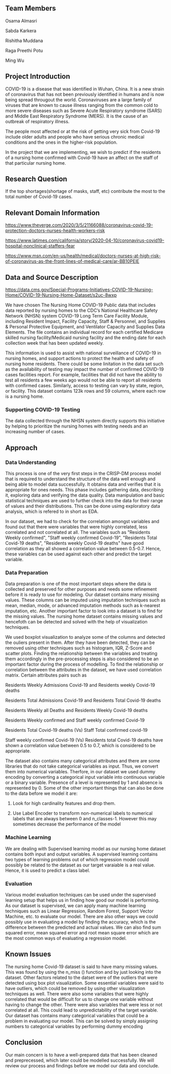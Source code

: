 ## Team Members
Osama Almasri

Sabda Karkera

Rishitha Muddana 

Raga Preethi Potu

Ming Wu


## Project Introduction
COVID-19 is a disease that was identified in Wuhan, China. It is a new strain of coronavirus that has not been previously identified in humans and is now being spread througout the world. Coronaviruses are a large family of viruses that are known to cause illness ranging from the common cold to more severe diseases such as Severe Acute Respiratory syndrome (SARS) and Middle East Respiratory Syndrome (MERS). It is the cause of an outbreak of respiratory illness.

The people most affected or at the risk of getting very sick from Covid-19 include older adults and people who have serious chronic medical conditions and the ones in the higher-risk population. 

In the project that we are implementing, we wish to predict if the residents of a nursing home confirmed with Covid-19 have an affect on the staff of that particular nursing home.


## Research Question 
If the top shortages(shortage of masks, staff, etc) contribute the most to the total number of Covid-19 cases.


## Relevant Domain Information 
https://www.theverge.com/2020/3/5/21166088/coronavirus-covid-19-protection-doctors-nurses-health-workers-risk

https://www.latimes.com/california/story/2020-04-10/coronavirus-covid19-hospital-nonclinical-staffers-fear

https://www.msn.com/en-us/health/medical/doctors-nurses-at-high-risk-of-coronavirus-as-the-front-lines-of-medical-care/ar-BB10PElE


## Data and Source Description 
https://data.cms.gov/Special-Programs-Initiatives-COVID-19-Nursing-Home/COVID-19-Nursing-Home-Dataset/s2uc-8wxp
 
We have chosen The Nursing Home COVID-19 Public data that includes data reported by nursing homes to the CDC’s National Healthcare Safety Network (NHSN) system COVID-19 Long Term Care Facility Module, including Resident Impact, Facility Capacity, Staff & Personnel, and Supplies & Personal Protective Equipment, and Ventilator Capacity and Supplies Data Elements. The file contains an individual record for each certified Medicare skilled nursing facility/Medicaid nursing facility and the ending date for each collection week that has been updated weekly. 

This information is used to assist with national surveillance of COVID-19 in nursing homes, and support actions to protect the health and safety of nursing home residents. There could be some linitation in the data set such as the availability of testing may impact the number of confirmed COVID-19 cases facilities report. For example, facilities that did not have the ability to test all residents a few weeks ago would not be able to report all residents with confirmed cases. Similarly, access to testing can vary by state, region, or facility. This dataset contains 123k rows and 59 columns, where each row is a nursing home.

### Supporting COVID-19 Testing
The data collected through the NHSN system directly supports this initiative by helping to prioritize the nursing homes with testing needs and an increasing number of cases.

## Approach

### Data Understanding
This process is one of the very first steps in the CRISP-DM process model that is required to understand the structure of the data well enough and being able to model data successfully. It obtains data and verifies that it is appropriate for ones needs. This phase includes gathering data, describing it, exploring data and verifying the data quality. Data manipulation and basic statistical techniques are used to further check into the data for their range of values and their distributions. This can be done usimg exploratory data analysis, which is refered to in short as EDA. 

In our dataset, we had to check for the correlation amongst variables and found out that there were variables that were highly correlated, less correlated and not correlated at all. The variables such as "Residents Weekly confirmed", "Staff weekly confirmed Covid-19", "Residents Total Covid-19 deaths", "Residents weekly Covid-19 deaths" have good correlation as they all showed a correlation value between 0.5-0.7. Hence, these variables can be used against each other and predict the target variable.


### Data Preparation
Data preparation is one of the most important steps where the data is collected and preserved for other purposes and needs some refinement before it is ready to use for modeling. 
Our dataset contains many missing values. These columns can be imputed using imputation techniques such as mean, median, mode, or advanced imputation methods such as k-nearest imputation, etc. Another important factor to look into a dataset is to find for the missing values. The nursing home dataset contains missing values and hencefoth can be detected and solved with the help of visualization techniques.

We used boxplot visualization to analyze some of the columns and detected the ouliers present in them. After they have been detected, they can be removed using other techniques such as histogram, IQR, Z-Score and scatter plots. Finding the relationship between the variables and treating them accordingly in the pre-processing steps is also considered to be an important factor during the process of modelling. To find the relationship or correlation between the attributes in the dataset, we have used correlation matrix. Certain attributes pairs such as 

Residents Weekly Admissions Covid-19 and Residents weekly Covid-19 deaths

Residents Total Admissions Covid-19 and Residents Total Covid-19 deaths

Residents Weekly all Deaths and Residents Weekly Covid-19 deaths

Residents Weekly confirmed and Staff weekly confirmed Covid-19

Residents Total Covid-19 deaths (Vs) Staff Total confirmed covid-19

Staff weekly confirmed Covid-19 (Vs) Residents total Covid-19 deaths have shown a correlation value between 0.5 to 0.7, which is considered to be appropriate.

The dataset also contains many categorical attributes and there are some libraries that do not take categorical variables as input. Thus, we convert them into numerical variables. Therfore, in our dataset we used dummy encoding by converting a categorical input variable into continuous variable or a binary variable. Presence of a level is represented by 1 and absence is represented by 0. Some of the other important things that can also be done to the data before we model it are:

1. Look for high cardinality features and drop them.

2. Use Label Encoder to transform non-numerical labels to numerical labels that are always between 0 and n_classes-1. However this may sometimes decrease the performance of the model


### Machine Learning
We are dealing with Supervised learning model as our nursing home dataset contains both input and output variables. A supervised learning contains two types of learning problems out of which regression model could possibly be related to the dataset as our target varaiable is a real value. Hence, it is used to predict a class label.


### Evaluation
Various model evaluation techniques can be used under the supervised learning setup that helps us in finding how good our model is performing. As our dataset is supervised, we can apply many machine learning techniques such as Linear Regression, Random Forest, Support Vector Machine, etc. to evaluate our model. There are also other ways we could possibly use in evaluating a model by finding the accuracy, which is the difference between the predicted and actual values. We can also find sum squared error, mean squared error and root mean square error which are the most common ways of evaluating a regression model.


## Known Issues
The nursing home Covid-19 dataset is said to have many missing values. This was found by using the n_miss () function and by just looking into the dataset. Other factors related to the datset were of the outliers that were detected using box plot visualization. Some essential variables were said to have outliers, which could be removed by using other visualization techniques as well. There were also some variables that were highly correlated that would be difficult for us to change one variable without having to change the other. There were also variables that were less or not correlated at all. This could lead to unpredictability of the target variable. Our dataset has contains many categorical variables that could be a problem in evaluating our model. This can be solved by simply assigning numbers to categorical variables by performing dummy encoding 


## Conclusion
Our main concern is to have a well-prepared data that has been cleaned and preprecessed, which later could be modelled successfully. We will review our process and findings before we model our data and conclude. 





